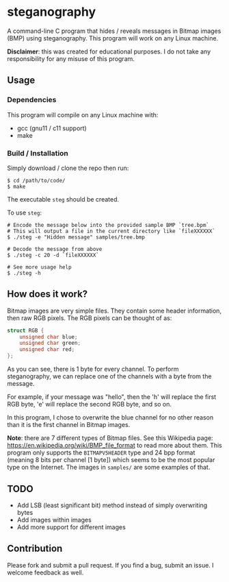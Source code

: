 # steganography
A command-line C program that hides / reveals messages in Bitmap images (BMP)
using steganography. This program will work on any Linux machine.

**Disclaimer**: this was created for educational purposes. I do not take any
responsibility for any misuse of this program.

## Usage

### Dependencies

This program will compile on any Linux machine with:

 - gcc (gnu11 / c11 support)
 - make

### Build / Installation

Simply download / clone the repo then run:

```shell
$ cd /path/to/code/
$ make
```

The executable `steg` should be created.

To use `steg`:

```shell
# Encode the message below into the provided sample BMP `tree.bpm`
# This will output a file in the current directory like `fileXXXXXX`
$ ./steg -e "Hidden message" samples/tree.bmp

# Decode the message from above
$ ./steg -c 20 -d `fileXXXXXX`

# See more usage help
$ ./steg -h
```

## How does it work?

Bitmap images are very simple files. They contain some header information, then
raw RGB pixels. The RGB pixels can be thought of as:

```c
struct RGB {
	unsigned char blue;
	unsigned char green;
	unsigned char red;
};
```

As you can see, there is 1 byte for every channel. To perform steganography, we
can replace one of the channels with a byte from the message.

For example, if your message was "hello", then the 'h' will replace the first
RGB byte, 'e' will replace the second RGB byte, and so on.

In this program, I chose to overwrite the blue channel for no other reason than
it is the first channel in Bitmap images.

**Note**: there are 7 different types of Bitmap files. See this Wikipedia page:
https://en.wikipedia.org/wiki/BMP_file_format to read more about them.
This program only supports the `BITMAPV5HEADER` type and 24 bpp format (meaning
8 bits per channel [1 byte]) which seems to be the most popular type on the
Internet. The images in `samples/` are some examples of that.

## TODO

 - Add LSB (least significant bit) method instead of simply overwriting bytes
 - Add images within images
 - Add more support for different images

## Contribution

Please fork and submit a pull request. If you find a bug, submit an issue. I welcome feedback as well.
